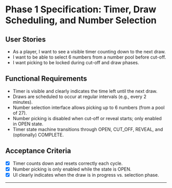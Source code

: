 
# Phase 1 Specification: Timer, Draw Scheduling, and Number Selection

## User Stories

- As a player, I want to see a visible timer counting down to the next draw.
- I want to be able to select 6 numbers from a number pool before cut-off.
- I want picking to be locked during cut-off and draw phases.

## Functional Requirements

- Timer is visible and clearly indicates the time left until the next draw.
- Draws are scheduled to occur at regular intervals (e.g., every 2 minutes).
- Number selection interface allows picking up to 6 numbers (from a pool of 27).
- Number picking is disabled when cut-off or reveal starts; only enabled in OPEN state.
- Timer state machine transitions through OPEN, CUT_OFF, REVEAL, and (optionally) COMPLETE.

## Acceptance Criteria

- [x] Timer counts down and resets correctly each cycle.
- [x] Number picking is only enabled while the state is OPEN.
- [x] UI clearly indicates when the draw is in progress vs. selection phase.

---
